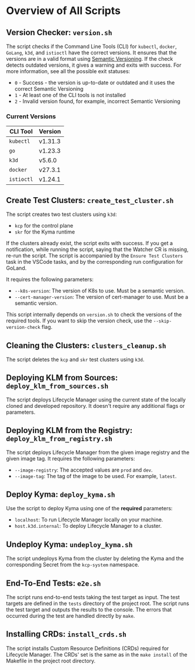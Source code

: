 # Overview of All Scripts

## Version Checker: `version.sh`
The script checks if the Command Line Tools (CLI) for `kubectl`, `docker`, `GoLang`, `k3d`, and `istioctl` have the correct versions.
It ensures that the versions are in a valid format using [Semantic Versioning](https://semver.org/).
If the check detects outdated versions, it gives a warning and exits with success. For more information, see all the possible exit statuses:  

* `0` - Success - the version is up-to-date or outdated and it uses the correct Semantic Versioning
* `1` - At least one of the CLI tools is not installed
* `2` - Invalid version found, for example, incorrect Semantic Versioning

### Current Versions
| CLI Tool  | Version |
| --------- | ------- |
| `kubectl` | v1.31.3 |
| `go`      | v1.23.3 |
| `k3d`     | v5.6.0  |
| `docker`  | v27.3.1 |
| `istioctl`| v1.24.1 |


## Create Test Clusters: `create_test_cluster.sh`
The script creates two test clusters using `k3d`:
- `kcp` for the control plane 
- `skr` for the Kyma runtime

If the clusters already exist, the script exits with success.
If you get a notification, while running the script, saying that the Watcher CR is missing, re-run the script.
The script is accompanied by the `Ensure Test Clusters` task in the VSCode tasks, and by the corresponding run configuration for GoLand.

It requires the following parameters:
- `--k8s-version`: The version of K8s to use. Must be a semantic version.
- `--cert-manager-version`: The version of cert-manager to use. Must be a semantic version.

This script internally depends on `version.sh` to check the versions of the required tools. If you want to skip the version check, use the `--skip-version-check` flag.

## Cleaning the Clusters: `clusters_cleanup.sh`
The script deletes the `kcp` and `skr` test clusters using `k3d`.

## Deploying KLM from Sources: `deploy_klm_from_sources.sh`
The script deploys Lifecycle Manager using the current state of the locally cloned and developed repository.
It doesn't require any additional flags or parameters.

## Deploying KLM from the Registry: `deploy_klm_from_registry.sh`
The script deploys Lifecycle Manager from the given image registry and the given image tag.
It requires the following parameters:
- `--image-registry`: The accepted values are `prod` and `dev`.
- `--image-tag`: The tag of the image to be used. For example, `latest`.

## Deploy Kyma: `deploy_kyma.sh`
Use the script to deploy Kyma using one of the **required** parameters:
- `localhost`: To run Lifecycle Manager locally on your machine.
- `host.k3d.internal`: To deploy Lifecycle Manager to a cluster.

## Undeploy Kyma: `undeploy_kyma.sh`
The script undeploys Kyma from the cluster by deleting the Kyma and the corresponding Secret from the `kcp-system` namespace.

## End-To-End Tests: `e2e.sh`
The script runs end-to-end tests taking the test target as input.
The test targets are defined in the `tests` directory of the project root.
The script runs the test target and outputs the results to the console.
The errors that occurred during the test are handled directly by `make`.

## Installing CRDs: `install_crds.sh`
The script installs Custom Resource Definitions (CRDs) required for Lifecycle Manager. The CRDs' set is the same as in the `make install` of the Makefile in the project root directory.
